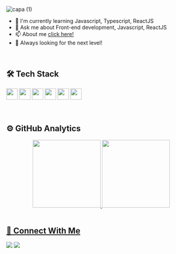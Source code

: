 ![capa (1)](https://user-images.githubusercontent.com/44211093/234111011-5a762fb3-a37c-47d5-a7cf-47d7ec6b2b43.jpg)

- 🌱 I'm currently learning Javascript, Typescript, ReactJS
- 💬 Ask me about Front-end development, Javascript, ReactJS
- 📫 About me [click here!](https://lucasgoncalves.vercel.app/)
- 🚀 Always looking for the next level!

<br>
  
## 🛠  Tech Stack
<p>
  <img src="https://img.shields.io/badge/html5-%23E34F26.svg?style=for-the-badge&logo=html5&logoColor=white" style="margin-bottom: 4px;" height="30px">
  <img src="https://img.shields.io/badge/css3-%231572B6.svg?style=for-the-badge&logo=css3&logoColor=white" style="margin-bottom: 4px;" height="30px">
  <img src="https://img.shields.io/badge/javascript-%23323330.svg?style=for-the-badge&logo=javascript&logoColor=%23F7DF1E" style="margin-bottom: 4px;" height="30px">
  <img src="https://img.shields.io/badge/typescript-%23007ACC.svg?style=for-the-badge&logo=typescript&logoColor=white" style="margin-bottom: 4px;" height="30px">
  <img src="https://img.shields.io/badge/react-%2320232a.svg?style=for-the-badge&logo=react&logoColor=%2361DAFB" style="margin-bottom: 4px;" height="30px">
  <img src="https://img.shields.io/badge/react_native-%2320232a.svg?style=for-the-badge&logo=react&logoColor=%2361DAFB" style="margin-bottom: 4px;" height="30px">
</p>

<br>

## ⚙️  GitHub Analytics
<div align="center">
  <a href="https://github.com/lucasgabriel13">
  <img height="180em" src="https://api-github-analytics-16bp.vercel.app/api?theme=dark&include_all_commits=true&count_private=true&username=lucasgabriel13&show_icons=true"/>
  <img height="180em" src="https://api-github-analytics-16bp.vercel.app/api/top-langs/?username=lucasgabriel13&layout=compact&langs_count=7&theme=dark"/>
</div>
  
<br>

## 👥 Connect With Me
<div> 
  <a href="https://www.instagram.com/lucasgoncalvesdev/" target="_blank"><img src="https://img.shields.io/badge/-Instagram-%23E4405F?style=for-the-badge&logo=instagram&logoColor=white" target="_blank"></a>
  <a href="https://www.linkedin.com/in/lucas-gon%C3%A7alves-96719b16a/" target="_blank"><img src="https://img.shields.io/badge/-LinkedIn-%230077B5?style=for-the-badge&logo=linkedin&logoColor=white" target="_blank"></a> 
</div>
